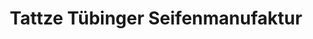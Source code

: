 ---
title: "Tattze Tübinger Seifenmanufaktur"
url: /tuebingen/tattze-tuebinger-seifenmanufaktur/
shop: Kosmetik
---